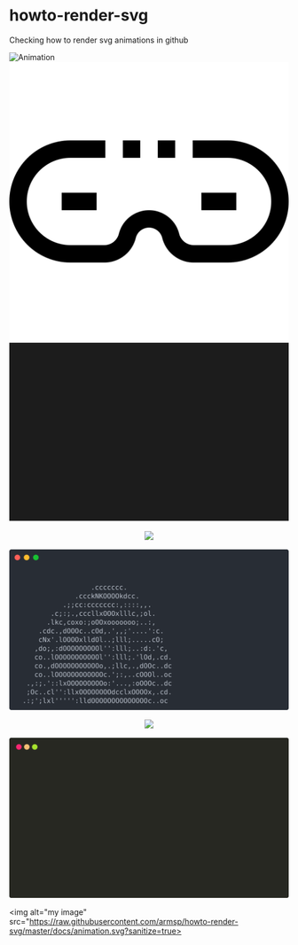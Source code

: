 # howto-render-svg
Checking how to render svg animations in github

![Animation](https://raw.githubusercontent.com/armsp/howto-render-svg/master/docs/animation.svg?sanitize=true)
![Still image](./docs/incognito.svg)
![Animation](./docs/animation.svg)
<p align="center">
    <img src="https://github.com/armsp/howto-render-svg/blob/master/docs/animation.svg">
</p>

![Parrot](./docs/parrot.svg)

<p align="center">
    <img src="https://nbedos.github.io/termtosvg/examples/awesome_window_frame.svg">
</p>

<p align="center">
    <img src="./docs/term2svg.svg">
</p>

<img alt="my image" src="https://raw.githubusercontent.com/armsp/howto-render-svg/master/docs/animation.svg?sanitize=true>
